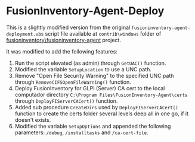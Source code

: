 # FusionInventory-Agent-Deploy

This is a slightly modified version from the original ``fusioninventory-agent-deployment.vbs`` script file available at ``contrib\windows`` folder of [fusioninventory\fusioninventory-agent](https://github.com/fusioninventory/fusioninventory-agent) project.

It was modified to add the following features:

1. Run the script elevated (as admin) through ``GetUAC()`` function.
1. Modified the variable ``SetupLocation`` to use a UNC path.
1. Remove "Open File Security Warning" to the specified UNC path through ``RemoveCIFSOpenFileWarning()`` function.
1. Deploy FusionInventory for GLPI (Server) CA cert to the local computador directory ``C:\Program Files\FusionInventory-Agent\certs`` through ``DeployFIServerCACert()`` function.
1. Added sub procedure ``CreateDirs`` used by ``DeployFIServerCACert()`` function to create the certs folder several levels deep all in one go, if it doesn't exists.
1. Modified the variable ``SetupOptions`` and appended the following parameters: ``/debug``, ``/installtasks`` and ``/ca-cert-file``.

